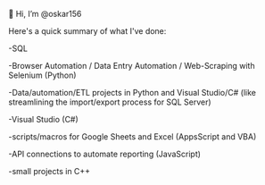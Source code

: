 👋 Hi, I’m @oskar156

Here's a quick summary of what I've done:

-SQL

-Browser Automation / Data Entry Automation / Web-Scraping with Selenium (Python)

-Data/automation/ETL projects in Python and Visual Studio/C# (like streamlining the import/export process for SQL Server)

-Visual Studio (C#)

-scripts/macros for Google Sheets and Excel (AppsScript and VBA)

-API connections to automate reporting (JavaScript)

-small projects in C++
  

<!---
oskar156/oskar156 is a ✨ special ✨ repository because its `README.md` (this file) appears on your GitHub profile.
You can click the Preview link to take a look at your changes.
--->
